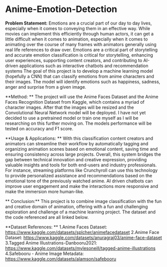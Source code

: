 # Anime-Emotion-Detection

**Problem Statement:**
Emotions are a crucial part of our day to day lives, especially when it comes to conveying them in an effective way. While movies can implement this efficiently through human actors, it can get a little difficult when it comes to animation, especially when it comes to animating over the course of many frames with animators generally using real life references to draw over. 
Emotions are a critical part of storytelling and accurate emotion classification is critical for storytelling, enhancing user experiences, supporting content creators, and contributing to AI-driven applications such as interactive chatbots and recommendation systems
The goal of this project is to develop a machine learning model (hopefully a CNN) that can classify emotions from anime characters and their images. The model will identify emotions such as happiness, sadness, anger and surprise from a given image. 

**Method: **
The project will use the Anime Faces Dataset and the Anime Faces Recognition Dataset from Kaggle, which contains a myriad of character images. After that the images will be resized and the Convolutional Neural Network model will be deployed. I have not yet decided to use a pretrained model or train one myself as I will be researching on this further moving on. The models performance will be tested on accuracy and F1 score. 

**Usage & Applications: **
With this classification content creators and animators can streamline their workflow by automatically tagging and organizing animation scenes based on emotional content, saving time and ensuring consistency across large projects. Overall, this system bridges the gap between technical innovation and creative expression, providing valuable insights and tools for both end-users and industry professionals.
For instance, streaming platforms like Crunchyroll can use this technology to provide personalized assistance and recommendations based on the emotional tone of the previously watched anime. AI driven chatbots can improve user engagement and make the interactions more responsive and make the immersion more human-like. 

**
Conclusion:**
This project is to combine image classification with the fun and creative domain of animation, offering with a fun and challenging exploration and challenge of a machine learning project. The dataset and the code referenced are all linked below.

**Dataset References: **
1.Anime Faces Dataset: https://www.kaggle.com/datasets/splcher/animefacedataset
2.Anime Face Dataset: https://www.kaggle.com/datasets/anuragraj03/anime-face-dataset
3.Tagged Anime Illustrations-Danbooru2021: https://www.kaggle.com/datasets/mylesoneill/tagged-anime-illustrations
4.Safebooru - Anime Image Metadata: https://www.kaggle.com/datasets/alamson/safebooru

